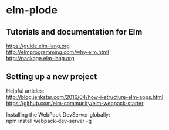 # elm-plode

## Tutorials and documentation for Elm

https://guide.elm-lang.org   
http://elmprogramming.com/why-elm.html   
http://package.elm-lang.org   

## Setting up a new project

Helpful articles:   
http://blog.jenkster.com/2016/04/how-i-structure-elm-apps.html   
https://github.com/elm-community/elm-webpack-starter

Installing the WebPack DevServer globally:   
npm install webpack-dev-server -g


